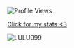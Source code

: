 
![Profile Views](https://img.shields.io/badge/Profile%20Views-9613-blue)

[Click for my stats <3](https://www.leagueofgraphs.com/summoner/euw/farm+minions+ok-1481)


<!--
**smokedawaymybrain/smokedawaymybrain** is a ✨ _special_ ✨ repository because its `README.md` (this file) appears on your GitHub profile.

Here are some ideas to get you started:

- 🔭 I’m currently working on ...
- 🌱 I’m currently learning ...
- 👯 I’m looking to collaborate on ...
- 🤔 I’m looking for help with ...
- 💬 Ask me about ...
- 📫 How to reach me: ...
- 😄 Pronouns: ...
- ⚡ Fun fact: ...
-->
![LULU999](https://github.com/user-attachments/assets/f3c580e0-ff0f-458a-b30b-6373a9e9e346)

